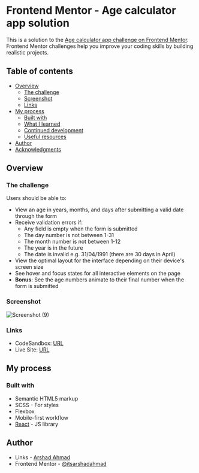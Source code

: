 # Frontend Mentor - Age calculator app solution

This is a solution to the [Age calculator app challenge on Frontend Mentor](https://www.frontendmentor.io/challenges/age-calculator-app-dF9DFFpj-Q). Frontend Mentor challenges help you improve your coding skills by building realistic projects. 

## Table of contents

- [Overview](#overview)
  - [The challenge](#the-challenge)
  - [Screenshot](#screenshot)
  - [Links](#links)
- [My process](#my-process)
  - [Built with](#built-with)
  - [What I learned](#what-i-learned)
  - [Continued development](#continued-development)
  - [Useful resources](#useful-resources)
- [Author](#author)
- [Acknowledgments](#acknowledgments)

## Overview

### The challenge

Users should be able to:

- View an age in years, months, and days after submitting a valid date through the form
- Receive validation errors if:
  - Any field is empty when the form is submitted
  - The day number is not between 1-31
  - The month number is not between 1-12
  - The year is in the future
  - The date is invalid e.g. 31/04/1991 (there are 30 days in April)
- View the optimal layout for the interface depending on their device's screen size
- See hover and focus states for all interactive elements on the page
- **Bonus**: See the age numbers animate to their final number when the form is submitted

### Screenshot
![Screenshot (9)](https://user-images.githubusercontent.com/54478287/230715794-5d596583-2ce6-4b23-a539-a2e1cafda302.png)

### Links

- CodeSandbox: [URL](https://your-solution-url.com)
- Live Site: [URL](https://your-live-site-url.com)

## My process

### Built with

- Semantic HTML5 markup
- SCSS - For styles
- Flexbox
- Mobile-first workflow
- [React](https://reactjs.org/) - JS library


## Author

- Links - [Arshad Ahmad](https://itsarshadahmad.bio.link/)
- Frontend Mentor - [@itsarshadahmad](https://www.frontendmentor.io/profile/itsarshadahmad)
